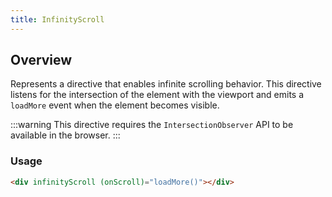 ```yaml
---
title: InfinityScroll
---
```


## Overview
Represents a directive that enables infinite scrolling behavior.
This directive listens for the intersection of the element with the viewport
and emits a `loadMore` event when the element becomes visible.

:::warning
This directive requires the `IntersectionObserver` API to be available in the browser.
:::

### Usage
```html
<div infinityScroll (onScroll)="loadMore()"></div>
```